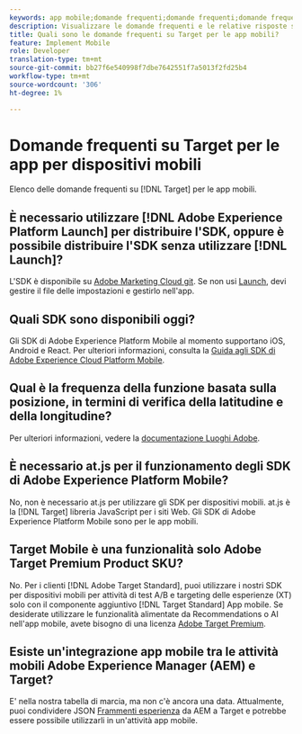 ```yaml
---
keywords: app mobile;domande frequenti;domande frequenti;domande frequenti;app mobile di destinazione
description: Visualizzare le domande frequenti e le relative risposte su  Adobe Target per le app mobili.
title: Quali sono le domande frequenti su Target per le app mobili?
feature: Implement Mobile
role: Developer
translation-type: tm+mt
source-git-commit: bb27f6e540998f7dbe7642551f7a5013f2fd25b4
workflow-type: tm+mt
source-wordcount: '306'
ht-degree: 1%

---
```



# Domande frequenti su Target per le app per dispositivi mobili

Elenco delle domande frequenti su [!DNL Target] per le app mobili.

## È necessario utilizzare [!DNL Adobe Experience Platform Launch] per distribuire l&#39;SDK, oppure è possibile distribuire l&#39;SDK senza utilizzare [!DNL Launch]?

L&#39;SDK è disponibile su [Adobe Marketing Cloud git](https://github.com/Adobe-Marketing-Cloud/acp-sdks/). Se non usi [Launch](https://experienceleague.adobe.com/docs/launch/using/overview.html), devi gestire il file delle impostazioni e gestirlo nell&#39;app.

## Quali SDK sono disponibili oggi?

Gli SDK di Adobe Experience Platform Mobile al momento supportano iOS, Android e React. Per ulteriori informazioni, consulta la [Guida agli SDK di Adobe Experience Cloud Platform Mobile](https://aep-sdks.gitbook.io/docs/).

## Qual è la frequenza della funzione basata sulla posizione, in termini di verifica della latitudine e della longitudine?

Per ulteriori informazioni, vedere la [ documentazione Luoghi Adobe](https://placesdocs.com/places-services-by-adobe-documentation/).

## È necessario at.js per il funzionamento degli SDK di Adobe Experience Platform Mobile?

No, non è necessario at.js per utilizzare gli SDK per dispositivi mobili. at.js è la [!DNL Target] libreria JavaScript per i siti Web. Gli SDK di Adobe Experience Platform Mobile sono per le app mobili.

## Target Mobile è una funzionalità  solo Adobe Target Premium Product SKU?

No. Per i clienti [!DNL Adobe Target Standard], puoi utilizzare i nostri SDK per dispositivi mobili per attività di test A/B e targeting delle esperienze (XT) solo con il componente aggiuntivo [!DNL Target Standard] App mobile. Se desiderate utilizzare le funzionalità alimentate da Recommendations o AI nell&#39;app mobile, avete bisogno di una licenza [ Adobe Target Premium](/help/c-intro/intro.md#premium).

## Esiste un&#39;integrazione app mobile tra le attività mobili Adobe Experience Manager (AEM) e Target?

E&#39; nella nostra tabella di marcia, ma non c&#39;è ancora una data. Attualmente, puoi condividere JSON [Frammenti esperienza](/help/c-experiences/c-manage-content/aem-experience-fragments.md) da AEM a Target e potrebbe essere possibile utilizzarli in un&#39;attività app mobile.
